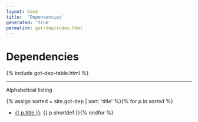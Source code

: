 ```yaml
---
layout: base
title:  'Dependencies'
generated: 'true'
permalink: got/dep/index.html
---
```


# Dependencies

{% include got-dep-table.html %}

----------

Alphabetical listing

{% assign sorted = site.got-dep | sort: 'title' %}{% for p in sorted %}
* [{{ p.title }}](): {{ p.shortdef }}{% endfor %}
